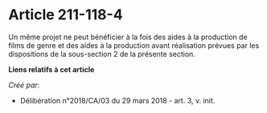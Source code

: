 # Article 211-118-4

Un même projet ne peut bénéficier à la fois des aides à la production de films de genre et des aides à la production avant
réalisation prévues par les dispositions de la sous-section 2 de la présente section.

**Liens relatifs à cet article**

_Créé par_:

  - Délibération n°2018/CA/03 du 29 mars 2018 - art. 3, v. init.
